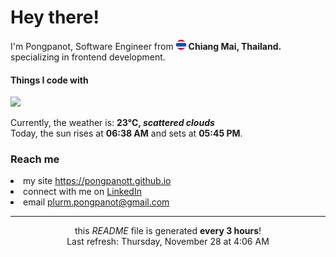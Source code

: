 <h1>Hey there!</h1>
<p>I'm Pongpanot, Software Engineer from <img src="./asset/thailand.png" width="16"/> <b>Chiang Mai, Thailand.</b> specializing in frontend development.</p>

<h4>Things I code with</h4>
<p align="left">
  <a href="https://pongpanott.github.io">
    <img src="https://skillicons.dev/icons?i=js,ts,html,css,react,nextjs,tailwind,redux,rxjs,express,mysql,postgres,sequelize,mongodb,nodejs,npm,github,docker&perline=6" />
  </a>
</p>


<p>Currently, the weather is: <b> 23°C, <i>scattered clouds</i></b></br>Today, the sun rises at <b>06:38 AM</b> and sets at <b>05:45 PM</b>.</p>

<h3>Reach me </h3>
    <li>my site <a href="https://pongpanott.github.io/" target="_blank" rel="noopener noreferrer">https://pongpanott.github.io</a> </li>
    <li>connect with me on <a href="https://www.linkedin.com/in/pongpanot-tunkrongsin-b61449139/" target="_blank" rel="noopener noreferrer">LinkedIn</a> 
    <li>email <a href="mailto:plurm.pongpanot@gmail.com">plurm.pongpanot@gmail.com</a> </li>

<hr />
<p align="center">this <i>README</i> file is generated <b>every 3 hours</b>!
</br>
Last refresh: Thursday, November 28 at 4:06 AM


